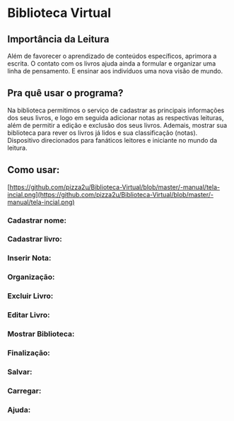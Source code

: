# Biblioteca Virtual
## Importância da Leitura
Além de favorecer o aprendizado de conteúdos específicos, aprimora a escrita. O contato com os livros ajuda ainda a formular e organizar uma linha de pensamento. E ensinar aos indivíduos uma nova visão de mundo.
## Pra quê usar o programa?
 Na biblioteca permitimos o serviço de cadastrar as principais informações dos seus livros, e logo em seguida adicionar notas as respectivas leituras, além de permitir a edição e exclusão dos seus livros. Ademais, mostrar sua biblioteca para rever os livros já lidos e sua classificação (notas). Dispositivo direcionados para fanáticos leitores e iniciante no mundo da leitura.
## Como usar:
[https://github.com/pizza2u/Biblioteca-Virtual/blob/master/-manual/tela-incial.png](https://github.com/pizza2u/Biblioteca-Virtual/blob/master/-manual/tela-incial.png)

### Cadastrar nome:

### Cadastrar livro:
### Inserir Nota:
### Organização:
### Excluir Livro:
### Editar Livro:
### Mostrar Biblioteca:
### Finalização:
### Salvar:
### Carregar:
### Ajuda:
